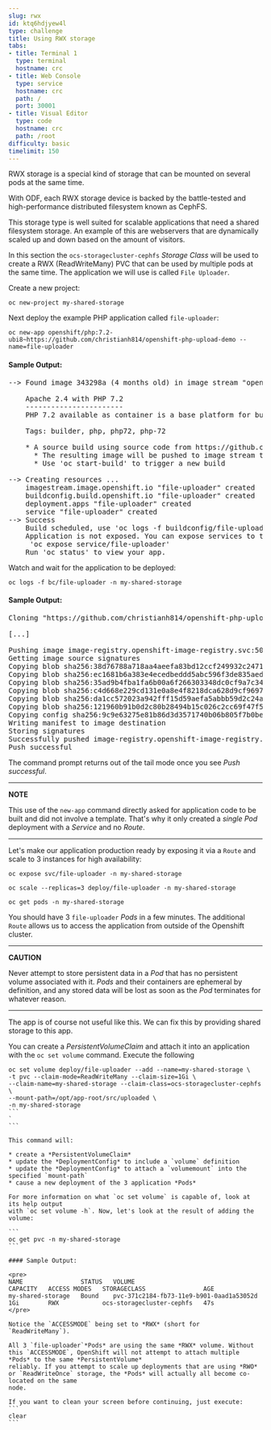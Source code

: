 ```yaml
---
slug: rwx
id: ktq6hdjyew4l
type: challenge
title: Using RWX storage
tabs:
- title: Terminal 1
  type: terminal
  hostname: crc
- title: Web Console
  type: service
  hostname: crc
  path: /
  port: 30001
- title: Visual Editor
  type: code
  hostname: crc
  path: /root
difficulty: basic
timelimit: 150
---
```

RWX storage is a special kind of storage that can be mounted on several pods at the same time.

With ODF, each RWX storage device is backed by the battle-tested and high-performance distributed filesystem known as CephFS.

This storage type is well suited for scalable applications that need a shared filesystem storage. An example of this are webservers that are dynamically scaled up and down based on the amount of visitors.

In this section the `ocs-storagecluster-cephfs` _Storage Class_ will be used to create a RWX (ReadWriteMany) PVC that can be used by multiple pods at the same time. The application we will use is called `File Uploader`.

Create a new project:

```
oc new-project my-shared-storage
```

Next deploy the example PHP application called `file-uploader`:

```
oc new-app openshift/php:7.2-ubi8~https://github.com/christianh814/openshift-php-upload-demo --name=file-uploader
```

#### Sample Output:

<pre>
--> Found image 343298a (4 months old) in image stream "openshift/php" under tag "7.2-ubi8" for "openshift/php:7.2-ubi8"

    Apache 2.4 with PHP 7.2
    -----------------------
    PHP 7.2 available as container is a base platform for building and running various PHP 7.2 applications and frameworks. PHP is an HTML-embedded scripting language. PHP attempts to make it easy for developers to write dynamically generated web pages. PHP also offers built-in database integration for several commercial and non-commercial database management systems, so writing a database-enabled webpage with PHP is fairly simple. The most common use of PHP coding is probably as a replacement for CGI scripts.

    Tags: builder, php, php72, php-72

    * A source build using source code from https://github.com/christianh814/openshift-php-upload-demo will be created
      * The resulting image will be pushed to image stream tag "file-uploader:latest"
      * Use 'oc start-build' to trigger a new build

--> Creating resources ...
    imagestream.image.openshift.io "file-uploader" created
    buildconfig.build.openshift.io "file-uploader" created
    deployment.apps "file-uploader" created
    service "file-uploader" created
--> Success
    Build scheduled, use 'oc logs -f buildconfig/file-uploader' to track its progress.
    Application is not exposed. You can expose services to the outside world by executing one or more of the commands below:
     'oc expose service/file-uploader'
    Run 'oc status' to view your app.
</pre>

Watch and wait for the application to be deployed:

```
oc logs -f bc/file-uploader -n my-shared-storage
```

#### Sample Output:

<pre>
Cloning "https://github.com/christianh814/openshift-php-upload-demo" ...

[...]

Pushing image image-registry.openshift-image-registry.svc:5000/my-shared-storage/file-uploader:latest ...
Getting image source signatures
Copying blob sha256:38d76788a718aa4aeefa83bd12ccf249932c24713cb71a7172cb2bae0ff7e48c
Copying blob sha256:ec1681b6a383e4ecedbeddd5abc596f3de835aed6db39a735f62395c8edbff30
Copying blob sha256:35ad9b4fba1fa6b00a6f266303348dc0cf9a7c341616e800c2738030c0f64167
Copying blob sha256:c4d668e229cd131e0a8e4f8218dca628d9cf9697572875e355fe4b247b6aa9f0
Copying blob sha256:da1cc572023a942fff15d59aefa5abbb59d2c24a03966db8074ef8f9bab277d4
Copying blob sha256:121960b91b0d2c80b28494b15c026c2cc69f47f50b043b2b9f27b863d5b6d397
Copying config sha256:9c9e63275e81b86d3d3571740b06b805f7b0be47c5e2e1ac60197474af4361b2
Writing manifest to image destination
Storing signatures
Successfully pushed image-registry.openshift-image-registry.svc:5000/my-shared-storage/file-uploader@sha256:1deccaded779afd9d761fffe93ae9a47d6fa29bc20b52eed37f5dd0766913fae
Push successful
</pre>

The command prompt returns out of the tail mode once you see _Push successful_.

---

**NOTE**

This use of the `new-app` command directly asked for application code to be
built and did not involve a template. That's why it only created a _single
Pod_ deployment with a _Service_ and no _Route_.

---

Let's make our application production ready by exposing it via a `Route` and scale to 3 instances for high availability:

```
oc expose svc/file-uploader -n my-shared-storage
```

```
oc scale --replicas=3 deploy/file-uploader -n my-shared-storage
```

```
oc get pods -n my-shared-storage
```

You should have 3 `file-uploader` _Pods_ in a few minutes. The additional `Route` allows us to access the application from outside of the Openshift cluster.

---

**CAUTION**

Never attempt to store persistent data in a _Pod_ that has no persistent
volume associated with it. _Pods_ and their containers are ephemeral by
definition, and any stored data will be lost as soon as the _Pod_ terminates
for whatever reason.

---

The app is of course not useful like this. We can fix this by providing shared
storage to this app.

You can create a _PersistentVolumeClaim_ and attach it into an application with
the `oc set volume` command. Execute the following

````
oc set volume deploy/file-uploader --add --name=my-shared-storage \
-t pvc --claim-mode=ReadWriteMany --claim-size=1Gi \
--claim-name=my-shared-storage --claim-class=ocs-storagecluster-cephfs \
--mount-path=/opt/app-root/src/uploaded \
-n my-shared-storage
```
`
```

This command will:

* create a *PersistentVolumeClaim*
* update the *DeploymentConfig* to include a `volume` definition
* update the *DeploymentConfig* to attach a `volumemount` into the specified `mount-path`
* cause a new deployment of the 3 application *Pods*

For more information on what `oc set volume` is capable of, look at its help output
with `oc set volume -h`. Now, let's look at the result of adding the volume:

```
oc get pvc -n my-shared-storage
```

#### Sample Output:

<pre>
NAME                STATUS   VOLUME                                     CAPACITY   ACCESS MODES   STORAGECLASS                AGE
my-shared-storage   Bound    pvc-371c2184-fb73-11e9-b901-0aad1a53052d   1Gi        RWX            ocs-storagecluster-cephfs   47s
</pre>

Notice the `ACCESSMODE` being set to *RWX* (short for `ReadWriteMany`).

All 3 `file-uploader`*Pods* are using the same *RWX* volume. Without this `ACCESSMODE`, OpenShift will not attempt to attach multiple *Pods* to the same *PersistentVolume*
reliably. If you attempt to scale up deployments that are using *RWO* or `ReadWriteOnce` storage, the *Pods* will actually all become co-located on the same
node.

If you want to clean your screen before continuing, just execute:
```
clear
```
````
